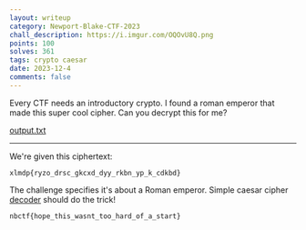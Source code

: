 ```yaml
---
layout: writeup
category: Newport-Blake-CTF-2023
chall_description: https://i.imgur.com/OQOvU8Q.png
points: 100
solves: 361
tags: crypto caesar
date: 2023-12-4
comments: false
---
```


Every CTF needs an introductory crypto. I found a roman emperor that made this super cool cipher. Can you decrypt this for me?  

[output.txt](https://github.com/Nightxade/ctf-writeups/assets/CTFs/Newport-Blake-CTF-2023/crypto/caesar-output.txt)  

---

We're given this ciphertext:  

	xlmdp{ryzo_drsc_gkcxd_dyy_rkbn_yp_k_cdkbd}

The challenge specifies it's about a Roman emperor. Simple caesar cipher [decoder](https://www.dcode.fr/caesar-cipher) should do the trick!  

    nbctf{hope_this_wasnt_too_hard_of_a_start}